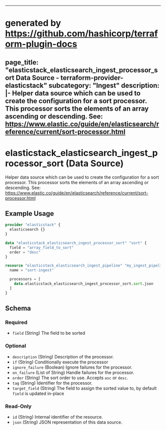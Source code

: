 
---
# generated by https://github.com/hashicorp/terraform-plugin-docs
page_title: "elasticstack_elasticsearch_ingest_processor_sort Data Source - terraform-provider-elasticstack"
subcategory: "Ingest"
description: |-
  Helper data source which can be used to create the configuration for a sort processor. This processor sorts the elements of an array ascending or descending. See: https://www.elastic.co/guide/en/elasticsearch/reference/current/sort-processor.html
---

# elasticstack_elasticsearch_ingest_processor_sort (Data Source)

Helper data source which can be used to create the configuration for a sort processor. This processor sorts the elements of an array ascending or descending. See: https://www.elastic.co/guide/en/elasticsearch/reference/current/sort-processor.html

## Example Usage

```terraform
provider "elasticstack" {
  elasticsearch {}
}

data "elasticstack_elasticsearch_ingest_processor_sort" "sort" {
  field = "array_field_to_sort"
  order = "desc"
}

resource "elasticstack_elasticsearch_ingest_pipeline" "my_ingest_pipeline" {
  name = "sort-ingest"

  processors = [
    data.elasticstack_elasticsearch_ingest_processor_sort.sort.json
  ]
}
```

<!-- schema generated by tfplugindocs -->
## Schema

### Required

- `field` (String) The field to be sorted

### Optional

- `description` (String) Description of the processor.
- `if` (String) Conditionally execute the processor
- `ignore_failure` (Boolean) Ignore failures for the processor.
- `on_failure` (List of String) Handle failures for the processor.
- `order` (String) The sort order to use. Accepts `asc` or `desc`.
- `tag` (String) Identifier for the processor.
- `target_field` (String) The field to assign the sorted value to, by default `field` is updated in-place

### Read-Only

- `id` (String) Internal identifier of the resource.
- `json` (String) JSON representation of this data source.

